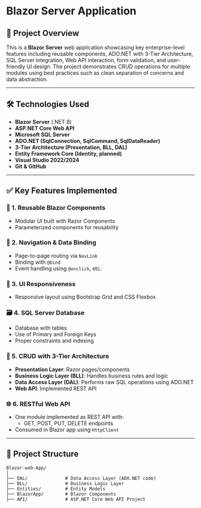 # Blazor Server Application

## 📌 Project Overview

This is a **Blazor Server** web application showcasing key enterprise-level features including reusable components, ADO.NET with 3-Tier Architecture, SQL Server integration, Web API interaction, form validation, and user-friendly UI design. The project demonstrates CRUD operations for multiple modules using best practices such as clean separation of concerns and data abstraction.

---

## 🛠️ Technologies Used

- **Blazor Server** (.NET 8)
- **ASP.NET Core Web API**
- **Microsoft SQL Server**
- **ADO.NET (SqlConnection, SqlCommand, SqlDataReader)**
- **3-Tier Architecture (Presentation, BLL, DAL)**
- **Entity Framework Core (Identity, planned)**
- **Visual Studio 2022/2024**
- **Git & GitHub**

---

## ✅ Key Features Implemented

### 📁 1. Reusable Blazor Components
- Modular UI built with Razor Components
- Parameterized components for reusability

### 🔗 2. Navigation & Data Binding
- Page-to-page routing via `NavLink`
- Binding with `@bind`
- Event handling using `@onclick`, etc.

### 🎨 3. UI Responsiveness
- Responsive layout using Bootstrap Grid and CSS Flexbox

### 🗃️ 4. SQL Server Database
- Database with tables
- Use of Primary and Foreign Keys
- Proper constraints and indexing

### 🔄 5. CRUD with 3-Tier Architecture
- **Presentation Layer**: Razor pages/components
- **Business Logic Layer (BLL)**: Handles business rules and logic
- **Data Access Layer (DAL)**: Performs raw SQL operations using ADO.NET
- **Web API**: Implemented REST API
  

### 🌐 6. RESTful Web API
- One module implemented as REST API with:
  - GET, POST, PUT, DELETE endpoints
- Consumed in Blazor app using `HttpClient`


---

## 📂 Project Structure

```plaintext
Blazor-web-App/
│
├── DAL/              # Data Access Layer (ADO.NET code)
├── BLL/              # Business Logic Layer
├── Entities/         # Entity Models
├── BlazorApp/        # Blazor Components
├── API/              # ASP.NET Core Web API Project

